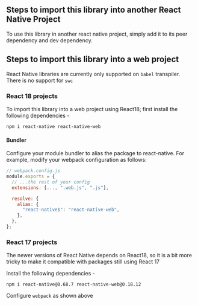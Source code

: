 ## Steps to import this library into another React Native Project

To use this library in another react native project, simply add it to its peer dependency and dev dependency.

## Steps to import this library into a web project

React Native libraries are currently only supported on `babel` transpiler. There is no support for `swc`

### React 18 projects

To import this library into a web project using React18; first install the following dependencies -

```
npm i react-native react-native-web
```

#### Bundler

Configure your module bundler to alias the package to react-native. For example, modify your webpack configuration as follows:

```js
// webpack.config.js
module.exports = {
  // ...the rest of your config
  extensions: [..., ".web.js", ".js"],

  resolve: {
    alias: {
      "react-native$": "react-native-web",
    },
  },
};
```

### React 17 projects

The newer versions of React Native depends on React18, so it is a bit more tricky to make it compatible with packages still using React 17

Install the following dependencies -

```
npm i react-native@0.68.7 react-native-web@0.18.12
```

Configure `webpack` as shown above
